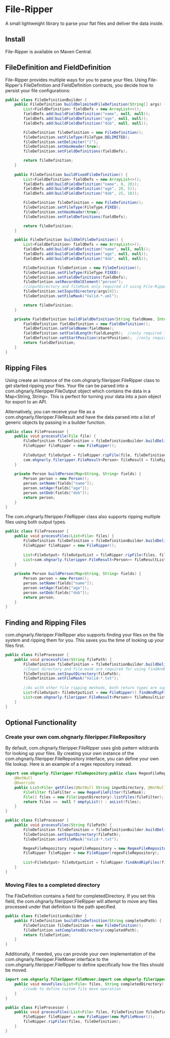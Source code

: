 # File-Ripper

A small lightweight library to parse your flat files and deliver the data inside.

## Install

File-Ripper is available on Maven Central.

## FileDefinition and FieldDefinition

File-Ripper provides multiple ways for you to parse your files.  Using File-Ripper's FileDefinition and FieldDefinition contracts, you decide how to persist your file configurations:

```java
public class FileDefinitionBuilder {
    public FileDefinition buildDelimitedFileDefinition(String[] args) {
        List<FieldDefinition> fieldDefs = new ArrayList<>();
        fieldDefs.add(buildFieldDefinition("name", null, null));
        fieldDefs.add(buildFieldDefinition("age", null, null));
        fieldDefs.add(buildFieldDefinition("dob", null, null));

        FileDefinition fileDefinition = new FileDefinition();
        fileDefinition.setFileType(FileType.DELIMITED);
        fileDefinition.setDelimiter("|");
        fileDefinition.setHasHeader(true);
        fileDefinition.setFieldDefinitions(fieldDefs);        

        return fileDefinition;
    }
    
    public FileDefinition buildFixedFileDefinition() {
        List<FieldDefinition> fieldDefs = new ArrayList<>();
        fieldDefs.add(buildFieldDefinition("name", 0, 20));
        fieldDefs.add(buildFieldDefinition("age", 20, 5));
        fieldDefs.add(buildFieldDefinition("dob", 25, 10));

        FileDefinition fileDefinition = new FileDefinition();
        fileDefinition.setFileType(FileType.FIXED);
        fileDefinition.setHasHeader(true);
        fileDefinition.setFieldDefinitions(fieldDefs);        

        return fileDefinition;
    }

    public FileDefinition buildXmlFileDefinition() {
        List<FieldDefinition> fieldDefs = new ArrayList<>();
        fieldDefs.add(buildFieldDefinition("name", null, null));
        fieldDefs.add(buildFieldDefinition("age", null, null));
        fieldDefs.add(buildFieldDefinition("dob", null, null));

        FileDefinition fileDefintion = new FileDefinition();
        fileDefinition.setFileType(FileType.FIXED);
        fileDefinition.setFieldDefinitions(fieldDefs);
        fileDefintion.setRecordXmlElement("person");
        //inputDirectory and fileMask only required if using File-Ripper's findAndRipFiles method     
        fileDefinition.setInputDirectory(args[0]);
        fileDefinition.setFileMask("Valid-*.xml");  

        return fileDefinition;
    }

    private FieldDefinition buildFieldDefinition(String fieldName, Integer fieldLength, Integer startPosition) {
        FieldDefinition fieldDefinition = new FieldDefinition();
        fieldDefinition.setFieldName(fieldName);
        fieldDefinition.setFieldLength(fieldLength);  //only required for fields in FileType.FIXED
        fieldDefinition.setStartPosition(startPosition);  //only required for fields in FileType.FIXED
        return fieldDefinition;
    }
}
```


## Ripping Files

Using create an instance of the com.ohgnarly.fileripper.FileRipper class to get started ripping your files.  Your file can be parsed into a com.ohgnarly.fileripper.FileOutput object which contains the data in a Map<String, String>.  This is perfect for turning your data into a json object for export to an API.

Alternatively, you can receive your file as a com.ohgnarly.fileripper.FileResult and have the data parsed into a list of generic objects by passing in a builder function.  

```java
public class FileProcessor {
    public void processFile(File file) {
        FileDefinition fileDefinition = fileDefinitionBuilder.buildDelimitedFileDefinition();
        FileRipper fileRipper = new FileRipper();
        
        FileOutput fileOutput = fileRipper.ripFile(file, fileDefinition);
        com.ohgnarly.fileripper.FileResult<Person> fileResult = fileRipper.ripFile(file, fileDefinition, this::buildPerson);
    }
    
    private Person buildPerson(Map<String, String> fields) {
        Person person = new Person();
        person.setName(fields["name"]);
        person.setAge(fields["age"]);
        person.setDob(fields["dob"]);
        return person;
    }
}
```

The com.ohgnarly.fileripper.FileRipper class also supports ripping multiple files using both output types.

```java
public class FileProcessor {
    public void processFiles(List<File> files) {
        FileDefinition fileDefinition = fileDefinitionBuilder.buildDelimitedFileDefinition();
        FileRipper fileRipper = new FileRipper();
        
        List<FileOutput> fileOutputList = fileRipper.ripFile(files, fileDefinition);
        List<com.ohgnarly.fileripper.FileResult<Person>> fileResultList = fileRipper.ripFile(files, fileDefinition, this::buildPerson);
    }
    
    private Person buildPerson(Map<String, String> fields) {
        Person person = new Person();
        person.setName(fields["name"]);
        person.setAge(fields["age"]);
        person.setDob(fields["dob"]);
        return person;
    }
}
```


## Finding and Ripping Files

com.ohgnarly.fileripper.FileRipper also supports finding your files on the file system and ripping them for you.  This saves you the time of looking up your files first.

```java
public class FileProcessor {
    public void processFiles(String filePath) {
        FileDefinition fileDefinition = fileDefinitionBuilder.buildDelimitedFileDefinition();
        //Input directory and file mask are required for using findAndRipFiles
        fileDefinition.setInputDirectory(filePath);
        fileDefinition.setFileMask("Valid-*.txt");
        
        //As with other file ripping methods, both return types are supported
        List<FileOutput> fileOutputList = new FileRipper().findAndRipFiles(fileDefinition);
        List<com.ohgnarly.fileripper.FileResult<Person>> fileResultList = new FileRipper().findAndRipFiles(fileDefinition, PersonBuilder::buildPerson);
    }
}
```


## Optional Functionality

### Create your own com.ohgnarly.fileripper.FileRepository

By default, com.ohgnarly.fileripper.FileRipper uses glob pattern wildcards for looking up your files.  By creating your own instance of the com.ohgnarly.fileripper.FileRepository interface, you can define your own file lookup.  Here is an example of a regex repository instead.


```java
import com.ohgnarly.fileripper.FileRepository;public class RegexFileRepository implements FileRepository {
    @NotNull
    @Override
    public List<File> getFiles(@NotNull String inputDirectory, @NotNull String fileMask) {
        FileFilter fileFilter = new RegexFileFilter(fileMask);
        File[] files = new File(inputDirectory).listFiles(fileFilter);
        return files ==  null ? emptyList() : asList(files);
    }
}

public class FileProcessor {
    public void processFiles(String filePath) {
        FileDefinition fileDefinition = fileDefinitionBuilder.buildDelimitedFileDefinition();
        fileDefinition.setInputDirectory(filePath);
        fileDefinition.setFileMask("Valid-*.txt");

        RegexFileRepository regexFileRepository = new RegexFileRepository();
        FileRipper fileRipper = new FileRipper(regexFileRepository);
        
        List<FileOutput> fileOutputList = fileRipper.findAndRipFiles(fileDefinition);
    }
}
```


### Moving Files to a completed directory

The FileDefinition contains a field for completedDirectory.  If you set this field, the com.ohgnarly.fileripper.FileRipper will attempt to move any files processed under that definition to the path specified.

```java
public class FileDefinitionBuilder {
    public FileDefinition buildFileDefinition(String completedPath) {
        FileDefinition fileDefinition = new FileDefinition();
        fileDefintion.setCompletedDirectory(completedPath);
        return fileDefintion;
    }   
}
```

Additionally, if needed, you can provide your own implementation of the com.ohgnarly.fileripper.FileMover interface to the com.ohgnarly.fileripper.FileRipper to define specifically how the files should be moved.

```java
import com.ohgnarly.fileripper.FileMover;import com.ohgnarly.fileripper.FileRipper;public class MyFileMover implements FileMover {
    public void moveFiles(List<File> files, String completedDirectory) {
        //code to define custom file move operation
    }
}

public class FileProcessor {
    public void processFiles(List<File> files, FileDefinition fileDefinition) {
        FileRipper fileRipper = new FileRipper(new MyFileMover());
        fileRipper.ripFiles(files, fileDefinition);
    }
}
```